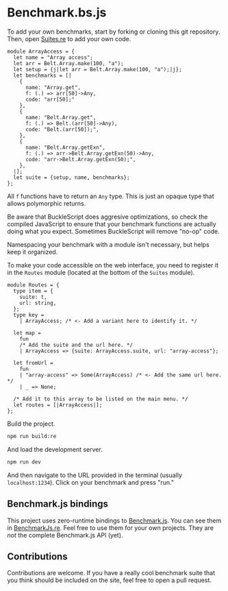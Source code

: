 # Benchmark.bs.js

To add your own benchmarks, start by forking or cloning this git repository.
Then, open [Suites.re](src/Suites.re) to add your own code.

```reason
module ArrayAccess = {
  let name = "Array access";
  let arr = Belt.Array.make(100, "a");
  let setup = {j|let arr = Belt.Array.make(100, "a");|j};
  let benchmarks = [|
    {
      name: "Array.get",
      f: (.) => arr[50]->Any,
      code: "arr[50];"
    },
    {
      name: "Belt.Array.get",
      f: (.) => Belt.(arr[50]->Any),
      code: "Belt.(arr[50]);",
    },
    {
      name: "Belt.Array.getExn",
      f: (.) => arr->Belt.Array.getExn(50)->Any,
      code: "arr->Belt.Array.getExn(50);",
    },
  |];
  let suite = {setup, name, benchmarks};
};
```

All `f` functions have to return an `Any` type. This is just an opaque type
that allows polymorphic returns.

Be aware that BuckleScript does aggresive optimizations, so check the compiled
JavaScript to ensure that your benchmark functions are actually doing what you
expect. Sometimes BuckleScript will remove "no-op" code.

Namespacing your benchmark with a module isn't necessary, but helps keep it
organized.

To make your code accessible on the web interface, you need to register it in
the `Routes` module (located at the bottom of the `Suites` module).

```reason
module Routes = {
  type item = {
    suite: t,
    url: string,
  };
  type key =
    | ArrayAccess; /* <- Add a variant here to identify it. */

  let map =
    fun
    /* Add the suite and the url here. */
    | ArrayAccess => {suite: ArrayAccess.suite, url: "array-access"};

  let fromUrl =
    fun
    | "array-access" => Some(ArrayAccess) /* <- Add the same url here. */
    | _ => None;

  /* Add it to this array to be listed on the main menu. */
  let routes = [|ArrayAccess|];
};
```

Build the project.

```sh
npm run build:re
```

And load the development server.

```sh
npm run dev
```

And then navigate to the URL provided in the terminal (usually
`localhost:1234`). Click on your benchmark and press "run."

## Benchmark.js bindings

This project uses zero-runtime bindings to [Benchmark.js](https://benchmarkjs.com/).
You can see them in [BenchmarkJs.re](src/BenchmarkJs.re). Feel free to use them
for your own projects. They are *not* the complete Benchmark.js API (yet).

## Contributions

Contributions are welcome. If you have a really cool benchmark suite that you
think should be included on the site, feel free to open a pull request.
